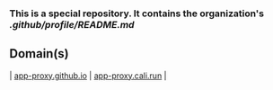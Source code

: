 
### This is a special repository. It contains the organization's _.github/profile/README.md_ 

Domain(s)
-
| <a href="https://app-proxy.github.io/" target="_blank">app-proxy.github.io</a> | <a href="https://app-proxy.cali.run/" target="_blank">app-proxy.cali.run</a> |

